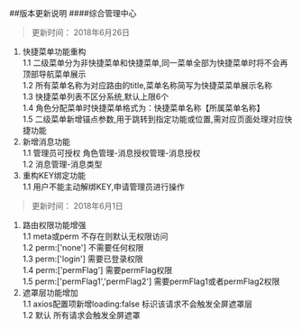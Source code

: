 ##版本更新说明
####综合管理中心       

> 更新时间： 2018年6月26日 
  1. 快捷菜单功能重构   
    1.1 二级菜单分为非快捷菜单和快捷菜单,同一菜单全部为快捷菜单时将不会再顶部导航菜单展示   
    1.2 所有菜单名称为对应路由的title,菜单名称简写为快捷菜菜单展示名称   
    1.3 快捷菜单列表不区分系统,默认上限6个    
    1.4 角色分配菜单时快捷菜单格式为：快捷菜单名称【所属菜单名称】     
    1.5 二级菜单新增锚点参数,用于跳转到指定功能或位置,需对应页面处理对应快捷功能   
  2. 新增消息功能     
    1.1 管理员可授权 角色管理-消息授权管理-消息授权   
    1.2 消息管理-消息类型   
  3. 重构KEY绑定功能    
    1.1 用户不能主动解绑KEY,申请管理员进行操作   
  
    

> 更新时间： 2018年6月1日  
  1.  路由权限功能增强  
    1.1   meta或perm 不存在则默认无权限访问     
    1.2   perm:['none']     不需要任何权限  
    1.3   perm:['login']    需要已登录权限   
    1.4   perm:['permFlag']    需要permFlag权限     
    1.5   perm:['permFlag1','permFlag2']    需要permFlag1或者permFlag2权限  
  2.  遮罩层功能增加   
    1.1   axios配置项新增loading:false   标识该请求不会触发全屏遮罩层  
    1.2   默认                          所有请求会触发全屏遮罩
    
